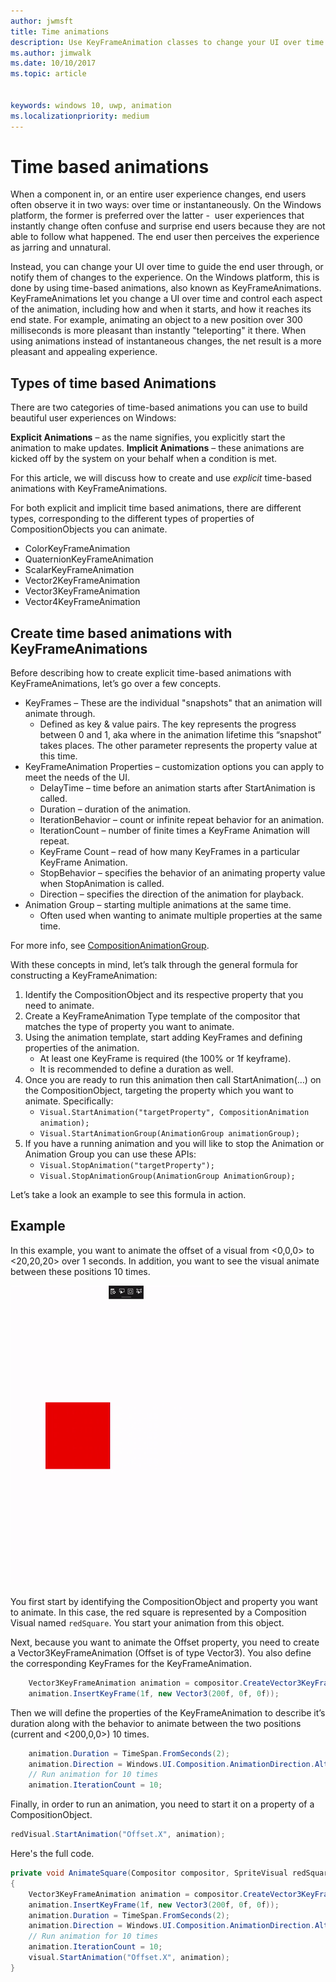 ```yaml
---
author: jwmsft
title: Time animations
description: Use KeyFrameAnimation classes to change your UI over time.
ms.author: jimwalk
ms.date: 10/10/2017
ms.topic: article


keywords: windows 10, uwp, animation
ms.localizationpriority: medium
---
```

# Time based animations

When a component in, or an entire user experience changes, end users often observe it in two ways: over time or instantaneously. On the Windows platform, the former is preferred over the latter -  user experiences that instantly change often confuse and surprise end users because they are not able to follow what happened. The end user then perceives the experience as jarring and unnatural.

Instead, you can change your UI over time to guide the end user through, or notify them of changes to the experience. On the Windows platform, this is done by using time-based animations, also known as KeyFrameAnimations. KeyFrameAnimations let you change a UI over time and control each aspect of the animation, including how and when it starts, and how it reaches its end state. For example, animating an object to a new position over 300 milliseconds is more pleasant than instantly "teleporting" it there. When using animations instead of instantaneous changes, the net result is a more pleasant and appealing experience.

## Types of time based Animations

There are two categories of time-based animations you can use to build beautiful user experiences on Windows:

**Explicit Animations** – as the name signifies, you explicitly start the animation to make updates.
**Implicit Animations** – these animations are kicked off by the system on your behalf when a condition is met.

For this article, we will discuss how to create and use _explicit_ time-based animations with KeyFrameAnimations.

For both explicit and implicit time based animations, there are different types, corresponding to the different types of properties of CompositionObjects you can animate.

- ColorKeyFrameAnimation
- QuaternionKeyFrameAnimation
- ScalarKeyFrameAnimation
- Vector2KeyFrameAnimation
- Vector3KeyFrameAnimation
- Vector4KeyFrameAnimation

## Create time based animations with KeyFrameAnimations

Before describing how to create explicit time-based animations with KeyFrameAnimations, let’s go over a few concepts.

- KeyFrames – These are the individual "snapshots" that an animation will animate through.
  - Defined as key & value pairs. The key represents the progress between 0 and 1, aka where in the animation lifetime this “snapshot” takes places. The other parameter represents the property value at this time.
- KeyFrameAnimation Properties – customization options you can apply to meet the needs of the UI.
  - DelayTime – time before an animation starts after StartAnimation is called.
  - Duration – duration of the animation.
  - IterationBehavior – count or infinite repeat behavior for an animation.
  - IterationCount – number of finite times a KeyFrame Animation will repeat.
  - KeyFrame Count – read of how many KeyFrames in a particular KeyFrame Animation.
  - StopBehavior – specifies the behavior of an animating property value when StopAnimation is called.
  - Direction – specifies the direction of the animation for playback.
- Animation Group – starting multiple animations at the same time.
  - Often used when wanting to animate multiple properties at the same time.

For more info, see [CompositionAnimationGroup](https://docs.microsoft.com/uwp/api/windows.ui.composition.compositionanimationgroup).

With these concepts in mind, let’s talk through the general formula for constructing a KeyFrameAnimation:

1. Identify the CompositionObject and its respective property that you need to animate.
1. Create a KeyFrameAnimation Type template of the compositor that matches the type of property you want to animate.
1. Using the animation template, start adding KeyFrames and defining properties of the animation.
    - At least one KeyFrame is required (the 100% or 1f keyframe).
    - It is recommended to define a duration as well.
1. Once you are ready to run this animation then call StartAnimation(…) on the CompositionObject, targeting the property which you want to animate. Specifically:
    - `Visual.StartAnimation("targetProperty", CompositionAnimation animation);`
    - `Visual.StartAnimationGroup(AnimationGroup animationGroup);`
1. If you have a running animation and you will like to stop the Animation or Animation Group you can use these APIs:
    - `Visual.StopAnimation("targetProperty");`
    - `Visual.StopAnimationGroup(AnimationGroup AnimationGroup);`

Let’s take a look an example to see this formula in action.

## Example

In this example, you want to animate the offset of a visual from <0,0,0> to <20,20,20> over 1 seconds. In addition, you want to see the visual animate between these positions 10 times.

![Key frame animation](images/animation/animated-rectangle.gif)

You first start by identifying the CompositionObject and property you want to animate. In this case, the red square is represented by a Composition Visual named `redSquare`. You start your animation from this object.

Next, because you want to animate the Offset property, you need to create a Vector3KeyFrameAnimation (Offset is of type Vector3). You also define the corresponding KeyFrames for the KeyFrameAnimation.

```csharp
    Vector3KeyFrameAnimation animation = compositor.CreateVector3KeyFrameAnimation();
    animation.InsertKeyFrame(1f, new Vector3(200f, 0f, 0f));
```

Then we will define the properties of the KeyFrameAnimation to describe it’s duration along with the behavior to animate between the two positions (current and <200,0,0>) 10 times.

```csharp
    animation.Duration = TimeSpan.FromSeconds(2);
    animation.Direction = Windows.UI.Composition.AnimationDirection.Alternate;
    // Run animation for 10 times
    animation.IterationCount = 10;
```

Finally, in order to run an animation, you need to start it on a property of a CompositionObject.

```csharp
redVisual.StartAnimation("Offset.X", animation);
```

Here's the full code.

```csharp
private void AnimateSquare(Compositor compositor, SpriteVisual redSquare)
{ 
    Vector3KeyFrameAnimation animation = compositor.CreateVector3KeyFrameAnimation();
    animation.InsertKeyFrame(1f, new Vector3(200f, 0f, 0f));
    animation.Duration = TimeSpan.FromSeconds(2);
    animation.Direction = Windows.UI.Composition.AnimationDirection.Alternate;
    // Run animation for 10 times
    animation.IterationCount = 10;
    visual.StartAnimation("Offset.X", animation);
} 
```
